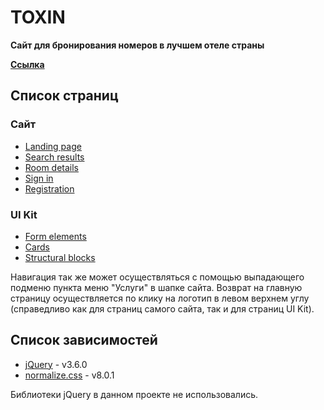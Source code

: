 # TOXIN

**Сайт для бронирования номеров в лучшем отеле страны**
 
**[Ссылка](https://nieu-wegein.github.io/Toxin/dist/index/)**

## Список страниц

### Сайт
+ [Landing page](https://nieu-wegein.github.io/Toxin/dist/index/)
+ [Search results](https://nieu-wegein.github.io/Toxin/dist/search-results/search-results.html)
+ [Room details](https://nieu-wegein.github.io/Toxin/dist/room-details/room-details.html)
+ [Sign in](https://nieu-wegein.github.io/Toxin/dist/sign-in-page/sign-in-page.html)
+ [Registration](https://nieu-wegein.github.io/Toxin/dist/registration-page/registration-page.html)

### UI Kit
+ [Form elements](https://nieu-wegein.github.io/Toxin/dist/form-elements/form-elements.html)
+ [Cards](https://nieu-wegein.github.io/Toxin/dist/cards/cards.html)
+ [Structural blocks](https://nieu-wegein.github.io/Toxin/dist/structural-blocks/structural-blocks.html)

Навигация так же может осуществляться с помощью выпадающего подменю пункта меню "Услуги" в шапке сайта. Возврат на главную страницу
осуществляется по клику на логотип в левом верхнем углу (справедливо как для страниц самого сайта, так и для страниц UI Kit).

## Список зависимостей

+ [jQuery](https://jquery.com/download/) - v3.6.0
+ [normalize.css](https://necolas.github.io/normalize.css/) - v8.0.1

Библиотеки jQuery в данном проекте не использовались.